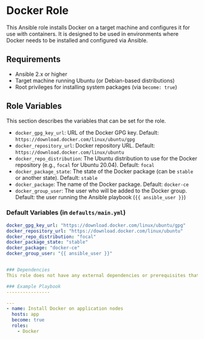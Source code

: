 # Docker Role

This Ansible role installs Docker on a target machine and configures it for use with containers. It is designed to be used in environments where Docker needs to be installed and configured via Ansible.

## Requirements

- Ansible 2.x or higher
- Target machine running Ubuntu (or Debian-based distributions)
- Root privileges for installing system packages (via `become: true`)


## Role Variables

This section describes the variables that can be set for the role.

- `docker_gpg_key_url`: URL of the Docker GPG key. Default: `https://download.docker.com/linux/ubuntu/gpg`
- `docker_repository_url`: Docker repository URL. Default: `https://download.docker.com/linux/ubuntu`
- `docker_repo_distribution`: The Ubuntu distribution to use for the Docker repository (e.g., `focal` for Ubuntu 20.04). Default: `focal`
- `docker_package_state`: The state of the Docker package (can be `stable` or another state). Default: `stable`
- `docker_package`: The name of the Docker package. Default: `docker-ce`
- `docker_group_user`: The user who will be added to the Docker group. Default: the user running the Ansible playbook (`{{ ansible_user }}`)

### Default Variables (in `defaults/main.yml`)
```yaml
docker_gpg_key_url: "https://download.docker.com/linux/ubuntu/gpg"
docker_repository_url: "https://download.docker.com/linux/ubuntu"
docker_repo_distribution: "focal"
docker_package_state: "stable"
docker_package: "docker-ce"
docker_group_user: "{{ ansible_user }}"


### Dependencies
This role does not have any external dependencies or prerequisites that are not covered by Ansible itself.

### Example Playbook
----------------

---
- name: Install Docker on application nodes
  hosts: app
  become: true
  roles:
    - Docker

